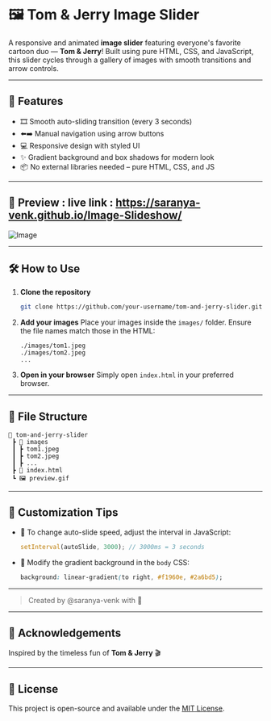 
# 🖼️ Tom & Jerry Image Slider

A responsive and animated **image slider** featuring everyone's favorite cartoon duo — **Tom & Jerry**! Built using pure HTML, CSS, and JavaScript, this slider cycles through a gallery of images with smooth transitions and arrow controls.

---

## 🚀 Features

- 🎞️ Smooth auto-sliding transition (every 3 seconds)
- ⬅️➡️ Manual navigation using arrow buttons
- 💻 Responsive design with styled UI
- ✨ Gradient background and box shadows for modern look
- 📦 No external libraries needed – pure HTML, CSS, and JS

---

## 📸 Preview : live link : https://saranya-venk.github.io/Image-Slideshow/

![Image](https://github.com/user-attachments/assets/2d8146ed-5550-4901-917e-cf0d8d51ae5e)


---

## 🛠️ How to Use

1. **Clone the repository**  
   ```bash
   git clone https://github.com/your-username/tom-and-jerry-slider.git


2. **Add your images**
   Place your images inside the `images/` folder. Ensure the file names match those in the HTML:

   ```
   ./images/tom1.jpeg
   ./images/tom2.jpeg
   ...
   ```

3. **Open in your browser**
   Simply open `index.html` in your preferred browser.

---

## 🧱 File Structure

```
📁 tom-and-jerry-slider
 ┣ 📂 images
 ┃ ┣ tom1.jpeg
 ┃ ┣ tom2.jpeg
 ┃ ┣ ...
 ┣ 📄 index.html
 ┗ 🖼️ preview.gif
```

---

## 🧠 Customization Tips

* 🔄 To change auto-slide speed, adjust the interval in JavaScript:

  ```js
  setInterval(autoSlide, 3000); // 3000ms = 3 seconds
  ```
* 🎨 Modify the gradient background in the `body` CSS:

  ```css
  background: linear-gradient(to right, #f1960e, #2a6bd5);
  ```

---
> Created by @saranya-venk with 💙

---

## 🙌 Acknowledgements

Inspired by the timeless fun of **Tom & Jerry** 🎬

---

## 📜 License

This project is open-source and available under the [MIT License](LICENSE).






